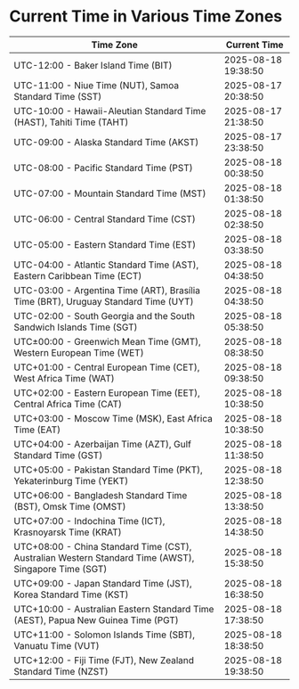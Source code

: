 # Current Time in Various Time Zones

| Time Zone | Current Time |
|-----------|--------------|
| UTC-12:00 - Baker Island Time (BIT) | 2025-08-18 19:38:50 |
| UTC-11:00 - Niue Time (NUT), Samoa Standard Time (SST) | 2025-08-17 20:38:50 |
| UTC-10:00 - Hawaii-Aleutian Standard Time (HAST), Tahiti Time (TAHT) | 2025-08-17 21:38:50 |
| UTC-09:00 - Alaska Standard Time (AKST) | 2025-08-17 23:38:50 |
| UTC-08:00 - Pacific Standard Time (PST) | 2025-08-18 00:38:50 |
| UTC-07:00 - Mountain Standard Time (MST) | 2025-08-18 01:38:50 |
| UTC-06:00 - Central Standard Time (CST) | 2025-08-18 02:38:50 |
| UTC-05:00 - Eastern Standard Time (EST) | 2025-08-18 03:38:50 |
| UTC-04:00 - Atlantic Standard Time (AST), Eastern Caribbean Time (ECT) | 2025-08-18 04:38:50 |
| UTC-03:00 - Argentina Time (ART), Brasília Time (BRT), Uruguay Standard Time (UYT) | 2025-08-18 04:38:50 |
| UTC-02:00 - South Georgia and the South Sandwich Islands Time (SGT) | 2025-08-18 05:38:50 |
| UTC±00:00 - Greenwich Mean Time (GMT), Western European Time (WET) | 2025-08-18 08:38:50 |
| UTC+01:00 - Central European Time (CET), West Africa Time (WAT) | 2025-08-18 09:38:50 |
| UTC+02:00 - Eastern European Time (EET), Central Africa Time (CAT) | 2025-08-18 10:38:50 |
| UTC+03:00 - Moscow Time (MSK), East Africa Time (EAT) | 2025-08-18 10:38:50 |
| UTC+04:00 - Azerbaijan Time (AZT), Gulf Standard Time (GST) | 2025-08-18 11:38:50 |
| UTC+05:00 - Pakistan Standard Time (PKT), Yekaterinburg Time (YEKT) | 2025-08-18 12:38:50 |
| UTC+06:00 - Bangladesh Standard Time (BST), Omsk Time (OMST) | 2025-08-18 13:38:50 |
| UTC+07:00 - Indochina Time (ICT), Krasnoyarsk Time (KRAT) | 2025-08-18 14:38:50 |
| UTC+08:00 - China Standard Time (CST), Australian Western Standard Time (AWST), Singapore Time (SGT) | 2025-08-18 15:38:50 |
| UTC+09:00 - Japan Standard Time (JST), Korea Standard Time (KST) | 2025-08-18 16:38:50 |
| UTC+10:00 - Australian Eastern Standard Time (AEST), Papua New Guinea Time (PGT) | 2025-08-18 17:38:50 |
| UTC+11:00 - Solomon Islands Time (SBT), Vanuatu Time (VUT) | 2025-08-18 18:38:50 |
| UTC+12:00 - Fiji Time (FJT), New Zealand Standard Time (NZST) | 2025-08-18 19:38:50 |
